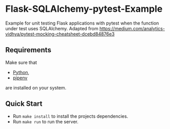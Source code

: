 # Flask-SQLAlchemy-pytest-Example
Example for unit testing Flask applications with pytest when the function under test uses SQLAlchemy. Adapted from https://medium.com/analytics-vidhya/pytest-mocking-cheatsheet-dcebd84876e3 

## Requirements
Make sure that
- [Python](https://www.python.org/),
- [pipenv](https://pipenv.pypa.io/en/latest/)

are installed on your system.

## Quick Start
- Run `make install` to install the projects dependencies.
- Run `make run` to run the server.

